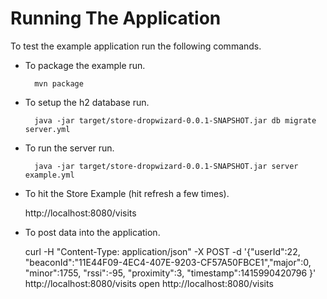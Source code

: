 # Running The Application

To test the example application run the following commands.

* To package the example run.

        mvn package

* To setup the h2 database run.

        java -jar target/store-dropwizard-0.0.1-SNAPSHOT.jar db migrate server.yml

* To run the server run.

        java -jar target/store-dropwizard-0.0.1-SNAPSHOT.jar server example.yml

* To hit the Store Example (hit refresh a few times).

	http://localhost:8080/visits
* To post data into the application.

	curl -H "Content-Type: application/json" -X POST -d '{"userId":22, "beaconId":"11E44F09-4EC4-407E-9203-CF57A50FBCE1","major":0, "minor":1755, "rssi":-95, "proximity":3, "timestamp":1415990420796 }' http://localhost:8080/visits
	open http://localhost:8080/visits
